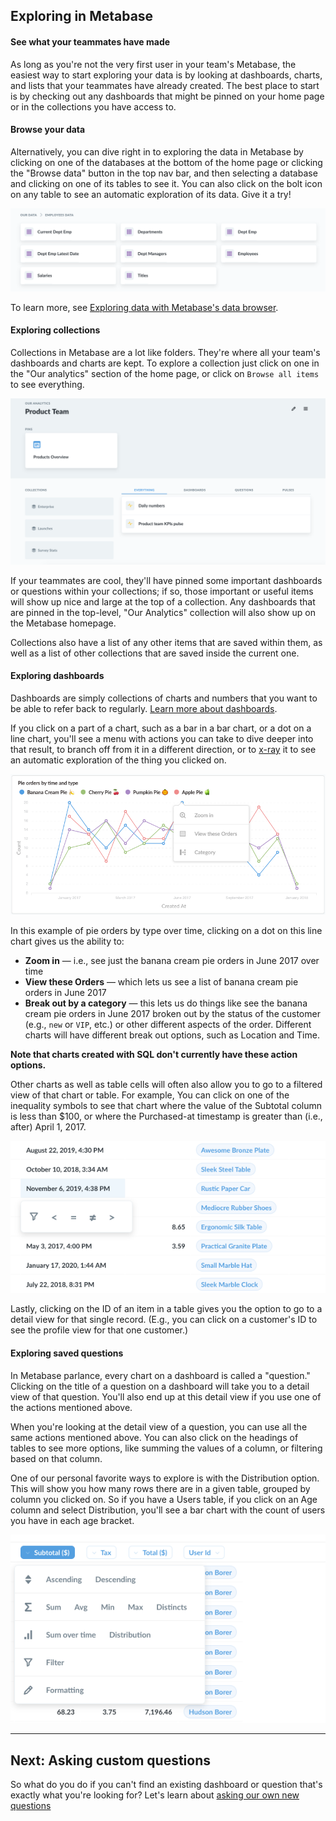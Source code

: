 ## Exploring in Metabase

#### See what your teammates have made

As long as you're not the very first user in your team's Metabase, the easiest way to start exploring your data is by looking at dashboards, charts, and lists that your teammates have already created. The best place to start is by checking out any dashboards that might be pinned on your home page or in the collections you have access to.

#### Browse your data

Alternatively, you can dive right in to exploring the data in Metabase by clicking on one of the databases at the bottom of the home page or clicking the "Browse data" button in the top nav bar, and then selecting a database and clicking on one of its tables to see it. You can also click on the bolt icon on any table to see an automatic exploration of its data. Give it a try!

![Browse data](./images/browse-data.png)

To learn more, see [Exploring data with Metabase's data browser](https://www.metabase.com/blog/data-browser/index.html).

#### Exploring collections

Collections in Metabase are a lot like folders. They're where all your team's dashboards and charts are kept. To explore a collection just click on one in the "Our analytics" section of the home page, or click on `Browse all items` to see everything.

![A collection](./images/collection-detail.png)

If your teammates are cool, they'll have pinned some important dashboards or questions within your collections; if so, those important or useful items will show up nice and large at the top of a collection. Any dashboards that are pinned in the top-level, "Our Analytics" collection will also show up on the Metabase homepage.

Collections also have a list of any other items that are saved within them, as well as a list of other collections that are saved inside the current one.

#### Exploring dashboards

Dashboards are simply collections of charts and numbers that you want to be able to refer back to regularly. [Learn more about dashboards](07-dashboards.md).

If you click on a part of a chart, such as a bar in a bar chart, or a dot on a line chart, you'll see a menu with actions you can take to dive deeper into that result, to branch off from it in a different direction, or to [x-ray](14-x-rays.md) it to see an automatic exploration of the thing you clicked on.

![Drill through](images/drill-through/drill-through.png)

In this example of pie orders by type over time, clicking on a dot on this line chart gives us the ability to:

- **Zoom in** — i.e., see just the banana cream pie orders in June 2017 over time
- **View these Orders** — which lets us see a list of banana cream pie orders in June 2017
- **Break out by a category** — this lets us do things like see the banana cream pie orders in June 2017 broken out by the status of the customer (e.g., `new` or `VIP`, etc.) or other different aspects of the order. Different charts will have different break out options, such as Location and Time.

**Note that charts created with SQL don't currently have these action options.**

Other charts as well as table cells will often also allow you to go to a filtered view of that chart or table. For example, You can click on one of the inequality symbols to see that chart where the value of the Subtotal column is less than \$100, or where the Purchased-at timestamp is greater than (i.e., after) April 1, 2017.

![Inequality filters](images/drill-through/inequality-filters.png)

Lastly, clicking on the ID of an item in a table gives you the option to go to a detail view for that single record. (E.g., you can click on a customer's ID to see the profile view for that one customer.)

#### Exploring saved questions

In Metabase parlance, every chart on a dashboard is called a "question." Clicking on the title of a question on a dashboard will take you to a detail view of that question. You'll also end up at this detail view if you use one of the actions mentioned above.

When you're looking at the detail view of a question, you can use all the same actions mentioned above. You can also click on the headings of tables to see more options, like summing the values of a column, or filtering based on that column.

One of our personal favorite ways to explore is with the Distribution option. This will show you how many rows there are in a given table, grouped by column you clicked on. So if you have a Users table, if you click on an Age column and select Distribution, you'll see a bar chart with the count of users you have in each age bracket.

![Heading actions](images/drill-through/heading-actions.png)

---

## Next: Asking custom questions

So what do you do if you can't find an existing dashboard or question that's exactly what you're looking for? Let's learn about [asking our own new questions](04-asking-questions.md)
